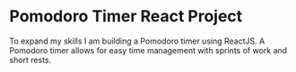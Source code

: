 # Pomodoro Timer React Project

To expand my skills I am building a Pomodoro timer using ReactJS. A Pomodoro timer allows for easy time management with sprints of work and short rests.